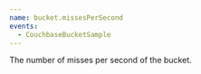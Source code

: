```yaml
---
name: bucket.missesPerSecond
events:
  - CouchbaseBucketSample
---
```


The number of misses per second of the bucket.